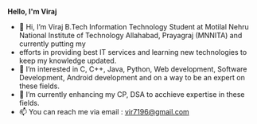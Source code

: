 **Hello, I'm Viraj**

- 👋 Hi, I’m Viraj B.Tech Information Technology Student at Motilal Nehru National Institute of Technology Allahabad, Prayagraj (MNNITA) and currently putting my
- efforts in providing best IT services and learning new technologies to keep my knowledge updated.
- 👀 I’m interested in C, C++, Java, Python, Web development, Software Development, Android development and on a way to be an expert on these fields.
- 🌱 I’m currently enhancing my CP, DSA to acchieve expertise in these fields.
- 📫 You can reach me via email : vir7196@gmail.com

<!---
viraj-bot/viraj-bot is a ✨ special ✨ repository because its `README.md` (this file) appears on your GitHub profile.
You can click the Preview link to take a look at your changes.
--->
